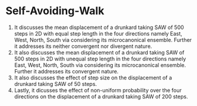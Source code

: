 # Self-Avoiding-Walk
1. It discusses the mean displacement of a drunkard taking SAW of 500 steps in 2D with equal step length in the four directions namely East, West, North, South via considering its microcanonical ensemble. Further it addresses its neither convergent nor divergent nature.
2. It also discusses the mean displacement of a drunkard taking SAW of 500 steps in 2D with unequal step length in the four directions namely East, West, North, South via considering its microcanonical ensemble. Further it addresses its convergent nature.
3. It also discusses the effect of step size on the displacement of a drunkard taking SAW of 50 steps.
4. Lastly, it dicusses the effect of non-uniform probability over the four directions on the displacement of a drunkard taking SAW of 200 steps.

